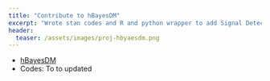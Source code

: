 ```yaml
---
title: "Contribute to hBayesDM"
excerpt: "Wrote stan codes and R and python wrapper to add Signal Detection Theory (SDT) model to hBayesDM (R package for hierarchical Bayesian Analysis)"
header:
  teaser: /assets/images/proj-hbyaesdm.png
---
```


- [hBayesDM](https://github.com/CCS-Lab/hBayesDM)
- Codes: To to updated
